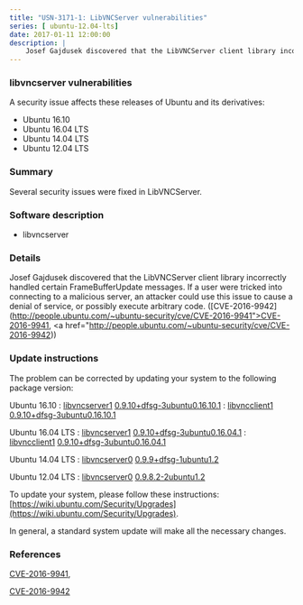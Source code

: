 ```yaml
---
title: "USN-3171-1: LibVNCServer vulnerabilities"
series: [ ubuntu-12.04-lts]
date: 2017-01-11 12:00:00
description: |
    Josef Gajdusek discovered that the LibVNCServer client library incorrectly handled certain FrameBufferUpdate messages.  If a user were tricked into connecting to a malicious server, an attacker could use this issue to cause a denial of service, or possibly execute arbitrary code. ([CVE-2016-9942](http://people.ubuntu.com/~ubuntu-security/cve/CVE-2016-9941">CVE-2016-9941</a>, <a href="http://people.ubuntu.com/~ubuntu-security/cve/CVE-2016-9942)) 
--- 
```

 
 


### libvncserver vulnerabilities

A security issue affects these releases of Ubuntu and its derivatives:

* Ubuntu 16.10
* Ubuntu 16.04 LTS
* Ubuntu 14.04 LTS
* Ubuntu 12.04 LTS

### Summary

Several security issues were fixed in LibVNCServer. 

### Software description

* libvncserver 

### Details

Josef Gajdusek discovered that the LibVNCServer client library incorrectly handled certain FrameBufferUpdate messages. If a user were tricked into connecting to a malicious server, an attacker could use this issue to cause a denial of service, or possibly execute arbitrary code. ([CVE-2016-9942](http://people.ubuntu.com/~ubuntu-security/cve/CVE-2016-9941">CVE-2016-9941</a>, <a href="http://people.ubuntu.com/~ubuntu-security/cve/CVE-2016-9942)) 

### Update instructions

The problem can be corrected by updating your system to the following package version:

Ubuntu 16.10
 : [libvncserver1](https://launchpad.net/ubuntu/+source/libvncserver) <span> [0.9.10+dfsg-3ubuntu0.16.10.1](https://launchpad.net/ubuntu/+source/libvncserver/0.9.10+dfsg-3ubuntu0.16.10.1) </span> 
 : [libvncclient1](https://launchpad.net/ubuntu/+source/libvncserver) <span> [0.9.10+dfsg-3ubuntu0.16.10.1](https://launchpad.net/ubuntu/+source/libvncserver/0.9.10+dfsg-3ubuntu0.16.10.1) </span> 

Ubuntu 16.04 LTS
 : [libvncserver1](https://launchpad.net/ubuntu/+source/libvncserver) <span> [0.9.10+dfsg-3ubuntu0.16.04.1](https://launchpad.net/ubuntu/+source/libvncserver/0.9.10+dfsg-3ubuntu0.16.04.1) </span> 
 : [libvncclient1](https://launchpad.net/ubuntu/+source/libvncserver) <span> [0.9.10+dfsg-3ubuntu0.16.04.1](https://launchpad.net/ubuntu/+source/libvncserver/0.9.10+dfsg-3ubuntu0.16.04.1) </span> 

Ubuntu 14.04 LTS
 : [libvncserver0](https://launchpad.net/ubuntu/+source/libvncserver) <span> [0.9.9+dfsg-1ubuntu1.2](https://launchpad.net/ubuntu/+source/libvncserver/0.9.9+dfsg-1ubuntu1.2) </span> 

Ubuntu 12.04 LTS
 : [libvncserver0](https://launchpad.net/ubuntu/+source/libvncserver) <span> [0.9.8.2-2ubuntu1.2](https://launchpad.net/ubuntu/+source/libvncserver/0.9.8.2-2ubuntu1.2) </span> 

To update your system, please follow these instructions: [https://wiki.ubuntu.com/Security/Upgrades](https://wiki.ubuntu.com/Security/Upgrades).

In general, a standard system update will make all the necessary changes. 

### References

 
 [CVE-2016-9941](http://people.ubuntu.com/~ubuntu-security/cve/CVE-2016-9941), 

 [CVE-2016-9942](http://people.ubuntu.com/~ubuntu-security/cve/CVE-2016-9942)
 


